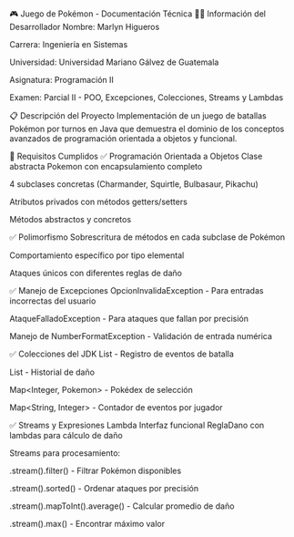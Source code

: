 🎮 Juego de Pokémon - Documentación Técnica
👨‍💻 Información del Desarrollador
Nombre: Marlyn Higueros

Carrera: Ingeniería en Sistemas

Universidad: Universidad Mariano Gálvez de Guatemala

Asignatura: Programación II

Examen: Parcial II - POO, Excepciones, Colecciones, Streams y Lambdas

📋 Descripción del Proyecto
Implementación de un juego de batallas Pokémon por turnos en Java que demuestra el dominio de los conceptos avanzados de programación orientada a objetos y funcional.

🎯 Requisitos Cumplidos
✅ Programación Orientada a Objetos
Clase abstracta Pokemon con encapsulamiento completo

4 subclases concretas (Charmander, Squirtle, Bulbasaur, Pikachu)

Atributos privados con métodos getters/setters

Métodos abstractos y concretos

✅ Polimorfismo
Sobrescritura de métodos en cada subclase de Pokémon

Comportamiento específico por tipo elemental

Ataques únicos con diferentes reglas de daño

✅ Manejo de Excepciones
OpcionInvalidaException - Para entradas incorrectas del usuario

AtaqueFalladoException - Para ataques que fallan por precisión

Manejo de NumberFormatException - Validación de entrada numérica

✅ Colecciones del JDK
List<String> - Registro de eventos de batalla

List<Integer> - Historial de daño

Map<Integer, Pokemon> - Pokédex de selección

Map<String, Integer> - Contador de eventos por jugador

✅ Streams y Expresiones Lambda
Interfaz funcional ReglaDano con lambdas para cálculo de daño

Streams para procesamiento:

.stream().filter() - Filtrar Pokémon disponibles

.stream().sorted() - Ordenar ataques por precisión

.stream().mapToInt().average() - Calcular promedio de daño

.stream().max() - Encontrar máximo valor